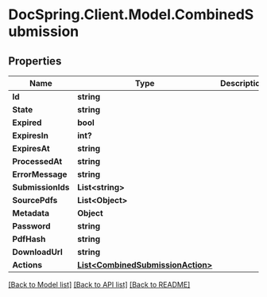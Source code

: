 # DocSpring.Client.Model.CombinedSubmission

## Properties

Name | Type | Description | Notes
------------ | ------------- | ------------- | -------------
**Id** | **string** |  | 
**State** | **string** |  | 
**Expired** | **bool** |  | 
**ExpiresIn** | **int?** |  | 
**ExpiresAt** | **string** |  | 
**ProcessedAt** | **string** |  | 
**ErrorMessage** | **string** |  | 
**SubmissionIds** | **List&lt;string&gt;** |  | 
**SourcePdfs** | **List&lt;Object&gt;** |  | 
**Metadata** | **Object** |  | 
**Password** | **string** |  | 
**PdfHash** | **string** |  | 
**DownloadUrl** | **string** |  | 
**Actions** | [**List&lt;CombinedSubmissionAction&gt;**](CombinedSubmissionAction.md) |  | 

[[Back to Model list]](../README.md#documentation-for-models) [[Back to API list]](../README.md#documentation-for-api-endpoints) [[Back to README]](../README.md)

